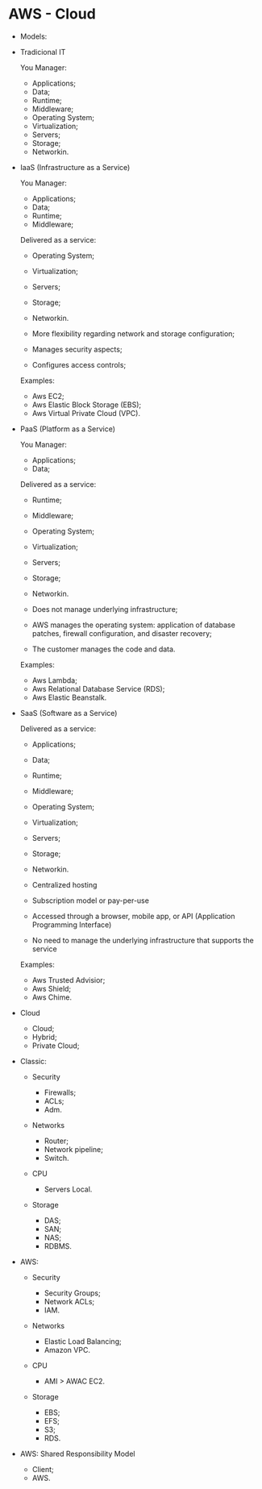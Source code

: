 # AWS - Cloud


- Models:

- Tradicional IT
  
  You Manager: 
    - Applications;
    - Data;
    - Runtime;
    - Middleware;
    - Operating System; 
    - Virtualization;
    - Servers; 
    - Storage;
    - Networkin.


- IaaS (Infrastructure as a Service)

  You Manager:
    - Applications;
    - Data;
    - Runtime;
    - Middleware;
  
  Delivered as a service:
    - Operating System; 
    - Virtualization;
    - Servers; 
    - Storage;
    - Networkin.

  - More flexibility regarding network and storage configuration;
  - Manages security aspects;
  - Configures access controls;

  Examples:
    - Aws EC2;
    - Aws Elastic Block Storage (EBS);
    - Aws Virtual Private Cloud (VPC).


- PaaS (Platform as a Service)

  You Manager:
    - Applications;
    - Data;
  
  Delivered as a service:
    - Runtime;
    - Middleware;
    - Operating System; 
    - Virtualization;
    - Servers; 
    - Storage;
    - Networkin.

  - Does not manage underlying infrastructure;
  - AWS manages the operating system: application of database patches, firewall configuration, and disaster recovery;
  - The customer manages the code and data.
  
  Examples:
    - Aws Lambda;
    - Aws Relational Database Service (RDS);
    - Aws Elastic Beanstalk.
    
  
- SaaS (Software as a Service)
  
  Delivered as a service:
    - Applications;
    - Data;
    - Runtime;
    - Middleware;
    - Operating System; 
    - Virtualization;
    - Servers; 
    - Storage;
    - Networkin.
    
  - Centralized hosting
  - Subscription model or pay-per-use
  - Accessed through a browser, mobile app, or API (Application Programming Interface)
  - No need to manage the underlying infrastructure that supports the service 

  Examples:
    - Aws Trusted Advisior;
    - Aws Shield;
    - Aws Chime.


- Cloud

  - Cloud;
  - Hybrid;
  - Private Cloud;

- Classic:
  - Security
    - Firewalls;
    - ACLs;
    - Adm.
      
  - Networks
    - Router; 
    - Network pipeline;
    - Switch.
    
  - CPU
    - Servers Local.

  - Storage
    - DAS;
    - SAN;
    - NAS;
    - RDBMS.


- AWS:
  - Security
    - Security Groups;
    - Network ACLs;
    - IAM.
      
  - Networks
    - Elastic Load Balancing; 
    - Amazon VPC.

  - CPU
    - AMI > AWAC EC2.

  - Storage
    - EBS;
    - EFS;
    - S3;
    - RDS.


- AWS: Shared Responsibility Model
  - Client;
  - AWS.
